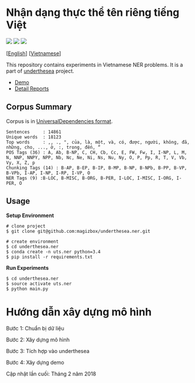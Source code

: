 # Nhận dạng thực thể tên riêng tiếng Việt

![](https://img.shields.io/badge/version-1.1.6-blue.svg) ![](https://img.shields.io/badge/build-passing-brightgreen.svg) ![](https://img.shields.io/badge/F1-88.6%25-red.svg)

[[English](README.md)] [[Vietnamese](README.vi.md)]

This repository contains experiments in Vietnamese NER problems. It is a part of [underthesea](https://github.com/magizbox/underthesea) project.

* [Demo](http://magizbox.com:9386)
* [Detail Reports](https://docs.google.com/spreadsheets/d/1OTd_bktaGpnLSy2I8GiFT2xhElRPymoDjPvqt4cAmc0/edit?usp=sharing)

## Corpus Summary

Corpus is in [UniversalDependencies format](https://github.com/UniversalDependencies/UD_Vietnamese).

```
Sentences     : 14861
Unique words  : 18123
Top words     : ,, ., ", của, là, một, và, có, được, người, không, đã, những, cho, ..., ở, :, trong, đến, “
POS Tags (36) : A, Ab, B-NP, C, CH, Cb, Cc, E, FW, Fw, I, I-NP, L, M, N, NNP, NNPY, NPP, Nb, Nc, Ne, Ni, Ns, Nu, Ny, O, P, Pp, R, T, V, Vb, Vy, X, Z, p
Chunking Tags (14) : B-AP, B-EP, B-IP, B-MP, B-NP, B-NPb, B-PP, B-VP, B-VPb, I-AP, I-NP, I-RP, I-VP, O
NER Tags (9) :B-LOC, B-MISC, B-ORG, B-PER, I-LOC, I-MISC, I-ORG, I-PER, O
```

## Usage

**Setup Environment**

```
# clone project
$ git clone git@github.com:magizbox/underthesea.ner.git

# create environment
$ cd underthesea.ner
$ conda create -n uts.ner python=3.4
$ pip install -r requirements.txt
```

**Run Experiments**

```
$ cd underthesea.ner
$ source activate uts.ner
$ python main.py
```

# Hướng dẫn xây dựng mô hình

Bước 1: Chuẩn bị dữ liệu

Bước 2: Xây dựng mô hình

Bước 3: Tích hợp vào underthesea

Bước 4: Xây dựng demo

Cập nhật lần cuối: Tháng 2 năm 2018
